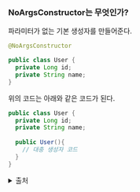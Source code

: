 ### NoArgsConstructor는 무엇인가?

파라미터가 없는 기본 생성자를 만들어준다.

```java
@NoArgsConstructor

public class User {
  private Long id;
  private String name;
}
```
위의 코드는 아래와 같은 코드가 된다.
```java
public class User {
  private Long id;
  private String name;
  
  public User(){
    // 대충 생성자 코드    
  }
}
```
<details>
 <summary> 출처 </summary>
- hhttps://www.daleseo.com/lombok-popular-annotations/ <br>
</details>